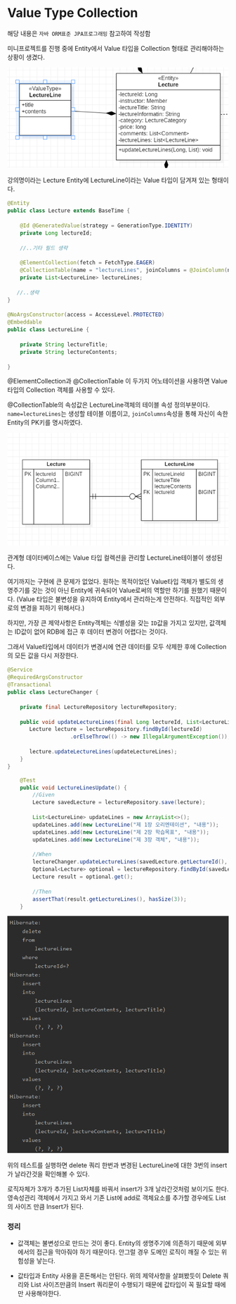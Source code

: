# Value Type Collection

해당 내용은 `자바 ORM표준 JPA프로그래밍` 참고하여 작성함  

미니프로젝트를 진행 중에 Entity에서 Value 타입을 Collection 형태로 관리해야하는 상황이 생겼다. 


![값타입](/JPA/img/값타입01.png)


강의명이라는 Lecture Entity에 LectureLine이라는 Value 타입이 담겨져 있는 형태이다.

~~~JAVA
@Entity
public class Lecture extends BaseTime {

    @Id @GeneratedValue(strategy = GenerationType.IDENTITY)
    private Long lectureId;

    //..기타 필드 생략

    @ElementCollection(fetch = FetchType.EAGER)
    @CollectionTable(name = "lectureLines", joinColumns = @JoinColumn(name = "lectureId"))
    private List<LectureLine> lectureLines;

   //..생략
}

@NoArgsConstructor(access = AccessLevel.PROTECTED)
@Embeddable
public class LectureLine {

    private String lectureTitle;
    private String lectureContents;

}
~~~

@ElementCollection과 @CollectionTable 이 두가지 어노테이션을 사용하면 Value타입의 Collection 객체를 사용할 수 있다. 

@CollectionTable의 속성값은 LectureLine객체의 테이블 속성 정의부분이다. `name=lectureLines`는 생성할 테이블 이름이고, `joinColumns`속성을 통해 자신이 속한 Entity의 PK키를 명시하였다.  


![값타입02](/JPA/img/값타입02.png)

관계형 데이터베이스에는 Value 타입 컬렉션을 관리할 LectureLine테이블이 생성된다. 


여기까지는 구현에 큰 문제가 없었다. 원하는 목적이었던 Value타입 객체가 별도의 생명주기를 갖는 것이 아닌 Entity에 귀속되어 Value로써의 역할만 하기를 원했기 때문이다. 
(Value 타입은 불변성을 유지하여 Entity에서 관리하는게 안전하다. 직접적인 외부로의 변경을 피하기 위해서다.)


하지만, 가장 큰 제약사항은 Entity객체는 식별성을 갖는 `ID`값을 가지고 있지만, 값객체는 ID값이 없어 RDB에 접근 후 데이터 변경이 어렵다는 것이다. 

그래서 Value타입에서 데이터가 변경시에 연관 데이터를 모두 삭제한 후에 Collection의 모든 값을 다시 저장한다. 
~~~JAVA
@Service
@RequiredArgsConstructor
@Transactional
public class LectureChanger {

    private final LectureRepository lectureRepository;

    public void updateLectureLines(final Long lectureId, List<LectureLine> updateLectureLines){
       Lecture lecture = lectureRepository.findById(lectureId)
                    .orElseThrow(() -> new IllegalArgumentException());

       lecture.updateLectureLines(updateLectureLines);
    }
}
~~~

~~~JAVA
    @Test
    public void LectureLinesUpdate() {
        //Given
        Lecture savedLecture = lectureRepository.save(lecture);

        List<LectureLine> updateLines = new ArrayList<>();
        updateLines.add(new LectureLine("제 1장 오리엔테이션", "내용"));
        updateLines.add(new LectureLine("제 2장 학습목표", "내용"));
        updateLines.add(new LectureLine("제 3장 객체", "내용"));

        //When
        lectureChanger.updateLectureLines(savedLecture.getLectureId(), updateLines);
        Optional<Lecture> optional = lectureRepository.findById(savedLecture.getLectureId());
        Lecture result = optional.get();

        //Then
        assertThat(result.getLectureLines(), hasSize(3));
    }
~~~

![값객체SQL결과](/JPA/img/SQL결과.png)

위의 테스트를 실행하면 delete 쿼리 한번과 변경된 LectureLine에 대한 3번의 insert가 날라간것을 확인해볼 수 있다. 

로직자체가 3개가 추가된 List자체를 바꿔서 insert가 3개 날라간것처럼 보이기도 한다. 영속성관리 객체에서 가지고 와서 기존 List에 add로 객체요소를 추가할 경우에도 List의 사이즈 만큼 Insert가 된다. 


### 정리
- 값객체는 불변성으로 만드는 것이 좋다. Entity의 생명주기에 의존하기 때문에 외부에서의 접근을 막아줘야 하기 때문이다. 안그럴 경우 도메인 로직이 깨질 수 있는 위험성을 낳는다.

- 값타입과 Entity 사용을 혼돈해서는 안된다. 위의 제약사항을 살펴봤듯이 Delete 쿼리와 List 사이즈만큼의 Insert 쿼리문이 수행되기 때문에 값타입이 꼭 필요할 때에만 사용해야한다. 



